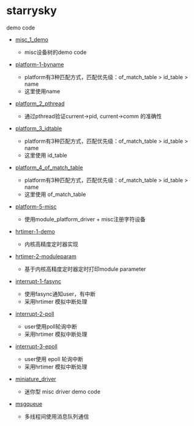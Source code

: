 # starrysky
demo code

- [misc_1_demo](https://github.com/tianzong2019/starrysky/tree/main/misc_1_demo)
  - misc设备树的demo code
  
- [platform-1-byname](https://github.com/tianzong2019/starrysky/tree/main/platform-1-byname)
  - platform有3种匹配方式，匹配优先级：of_match_table > id_table > name
  - 这里使用name
  
- [platform_2_pthread](https://github.com/tianzong2019/starrysky/tree/main/platform_2_pthread)
  - 通过pthread验证current->pid, current->comm 的准确性
  
- [platform_3_idtable](https://github.com/tianzong2019/starrysky/tree/main/platform_3_idtable)
  - platform有3种匹配方式，匹配优先级：of_match_table > id_table > name
  - 这里使用 id_table
  
- [platform_4_of_match_table](https://github.com/tianzong2019/starrysky/tree/main/platform_4_of_match_table)
  - platform有3种匹配方式，匹配优先级：of_match_table > id_table > name
  - 这里使用 of_match_table

- [platform-5-misc](https://github.com/tianzong2019/starrysky/tree/main/platform-5-misc)
  - 使用module_platform_driver + misc注册字符设备

- [hrtimer-1-demo](https://github.com/tianzong2019/starrysky/tree/main/hrtimer-1-demo)
  - 内核高精度定时器实现

- [hrtimer-2-moduleparam](https://github.com/tianzong2019/starrysky/tree/main/hrtimer-2-moduleparam)
  - 基于内核高精度定时器定时打印module parameter

- [interrupt-1-fasync](https://github.com/tianzong2019/starrysky/tree/main/interrupt-1-fasync)
  - 使用fasync通知user，有中断
  - 采用hrtimer 模拟中断处理

- [interrupt-2-poll](https://github.com/tianzong2019/starrysky/tree/main/interrupt-2-poll)
  - user使用poll轮询中断
  - 采用hrtimer 模拟中断处理

- [interrupt-3-epoll](https://github.com/tianzong2019/starrysky/tree/main/interrupt-3-epoll)
  - user使用 epoll 轮询中断
  - 采用hrtimer 模拟中断处理

- [miniature_driver](https://github.com/tianzong2019/starrysky/tree/main/miniature_driver)
  - 迷你型 misc driver demo code

- [msgqueue](https://github.com/tianzong2019/starrysky/tree/main/msgqueue)
  - 多线程间使用消息队列通信



